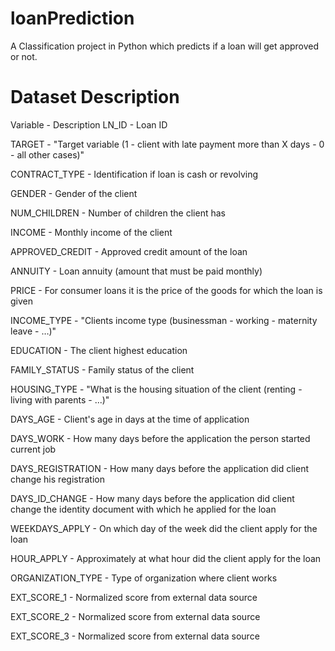 # loanPrediction
A Classification project in Python which predicts if a loan will get approved or not. 

# Dataset Description

Variable - Description
LN_ID - Loan ID

TARGET - "Target variable (1 - client with late payment more than X days -  0 - all other cases)"

CONTRACT_TYPE - Identification if loan is cash or revolving

GENDER - Gender of the client

NUM_CHILDREN - Number of children the client has

INCOME - Monthly income of the client

APPROVED_CREDIT - Approved credit amount of the loan

ANNUITY - Loan annuity (amount that must be paid monthly)

PRICE - For consumer loans it is the price of the goods for which the loan is given

INCOME_TYPE - "Clients income type (businessman -  working -  maternity leave - …)"

EDUCATION - The client highest education

FAMILY_STATUS - Family status of the client

HOUSING_TYPE - "What is the housing situation of the client (renting -  living with parents -  ...)"

DAYS_AGE - Client's age in days at the time of application

DAYS_WORK - How many days before the application the person started current job

DAYS_REGISTRATION - How many days before the application did client change his registration

DAYS_ID_CHANGE - How many days before the application did client change the identity document with which he applied for the loan

WEEKDAYS_APPLY - On which day of the week did the client apply for the loan

HOUR_APPLY - Approximately at what hour did the client apply for the loan

ORGANIZATION_TYPE - Type of organization where client works

EXT_SCORE_1 - Normalized score from external data source

EXT_SCORE_2 - Normalized score from external data source

EXT_SCORE_3 - Normalized score from external data source

